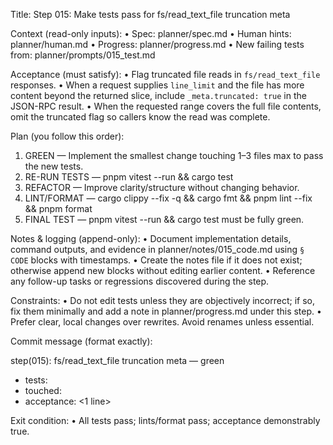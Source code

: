 Title: Step 015: Make tests pass for fs/read_text_file truncation meta

Context (read-only inputs):
• Spec: planner/spec.md
• Human hints: planner/human.md
• Progress: planner/progress.md
• New failing tests from: planner/prompts/015_test.md

Acceptance (must satisfy):
• Flag truncated file reads in `fs/read_text_file` responses.
• When a request supplies `line_limit` and the file has more content beyond the returned slice, include `_meta.truncated: true` in the JSON-RPC result.
• When the requested range covers the full file contents, omit the truncated flag so callers know the read was complete.

Plan (you follow this order):
1. GREEN — Implement the smallest change touching 1–3 files max to pass the new tests.
2. RE-RUN TESTS — pnpm vitest --run && cargo test
3. REFACTOR — Improve clarity/structure without changing behavior.
4. LINT/FORMAT — cargo clippy --fix -q && cargo fmt && pnpm lint --fix && pnpm format
5. FINAL TEST — pnpm vitest --run && cargo test must be fully green.

Notes & logging (append-only):
• Document implementation details, command outputs, and evidence in planner/notes/015_code.md using `§ CODE` blocks with timestamps.
• Create the notes file if it does not exist; otherwise append new blocks without editing earlier content.
• Reference any follow-up tasks or regressions discovered during the step.

Constraints:
• Do not edit tests unless they are objectively incorrect; if so, fix them minimally and add a note in planner/progress.md under this step.
• Prefer clear, local changes over rewrites. Avoid renames unless essential.

Commit message (format exactly):

step(015): fs/read_text_file truncation meta — green

- tests: <list the test names that were failing>
- touched: <files>
- acceptance: <1 line>

Exit condition:
• All tests pass; lints/format pass; acceptance demonstrably true.
